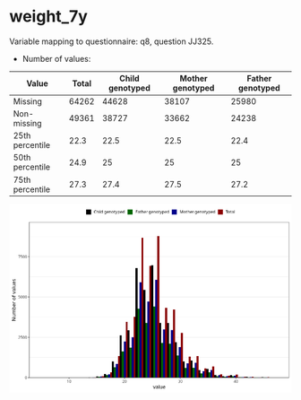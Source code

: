 # weight_7y
Variable mapping to questionnaire: q8, question JJ325.
- Number of values:

| Value | Total | Child genotyped | Mother genotyped | Father genotyped |
| ----- | ----- | --------------- | ---------------- | ---------------- |
| Missing | 64262 | 44628 | 38107 | 25980 |
| Non-missing | 49361 | 38727 | 33662 | 24238 |
| 25th percentile | 22.3 | 22.5 | 22.5 | 22.4 |
| 50th percentile | 24.9 | 25 | 25 | 25 |
| 75th percentile | 27.3 | 27.4 | 27.5 | 27.2 |



![](weight_7y_n.png)



